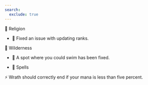 ```yaml
---
search:
  exclude: true
---
```


🙏 Religion

- 📿 Fixed an issue with updating ranks.

🌲 Wilderness

- 🌊 A spot where you could swim has been fixed.

- 🔮 Spells

⚡ Wrath should correctly end if your mana is less than five percent.
